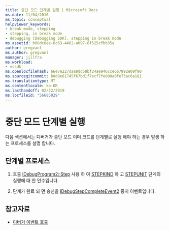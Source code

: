 ```yaml
---
title: 중단 모드 단계별 실행 | Microsoft Docs
ms.date: 11/04/2016
ms.topic: conceptual
helpviewer_keywords:
- break mode, stepping
- stepping, in break mode
- debugging [Debugging SDK], stepping in break mode
ms.assetid: b08dc8ee-6c63-4462-a097-6f525cfbb35a
author: gregvanl
ms.author: gregvanl
manager: jillfra
ms.workload:
- vssdk
ms.openlocfilehash: 66e7e227daa0dd58bf24ae946cce667992e09f90
ms.sourcegitcommit: b0d8e61745f67bd1f7ecf7fe080a0fe73ac6a181
ms.translationtype: MT
ms.contentlocale: ko-KR
ms.lasthandoff: 02/22/2019
ms.locfileid: "56685029"
---
```

# <a name="stepping-in-break-mode"></a>중단 모드 단계별 실행
다음 섹션에서는 디버거가 중단 모드 이며 코드를 단계별로 실행 해야 하는 경우 발생 하는 프로세스를 설명 합니다.

## <a name="stepping-process"></a>단계별 프로세스

1.  호출 [IDebugProgram2::Step](../../extensibility/debugger/reference/idebugprogram2-step.md) 사용 하 여 [STEPKIND](../../extensibility/debugger/reference/stepkind.md) 하 고 [STEPUNIT](../../extensibility/debugger/reference/stepunit.md) 단계의 실행에 대 한 인수입니다.

2.  단계가 완료 되 면 송신을 [IDebugStepCompleteEvent2](../../extensibility/debugger/reference/idebugstepcompleteevent2.md) 중지 이벤트입니다.

## <a name="see-also"></a>참고자료
- [디버거 이벤트 호출](../../extensibility/debugger/calling-debugger-events.md)